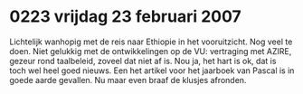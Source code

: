 # 0223 vrijdag 23 februari 2007
Lichtelijk wanhopig met de reis naar Ethiopie in het vooruitzicht. Nog veel te doen. Niet gelukkig met de ontwikkelingen op de VU: vertraging met AZIRE, gezeur rond taalbeleid, zoveel dat niet af is. Nou ja, het hart is ok, dat is toch wel heel goed nieuws. Een het artikel voor het jaarboek van Pascal is in goede aarde gevallen. Nu maar even braaf de klusjes afronden.

